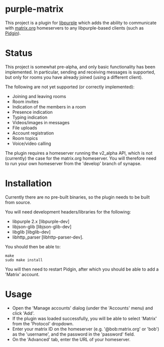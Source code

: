 # purple-matrix

This project is a plugin for
[libpurple](https://developer.pidgin.im/wiki/WhatIsLibpurple) which adds the
ability to communicate with [matrix.org](http://matrix.org) homeservers to any
libpurple-based clients (such as [Pidgin](http://www.pidgin.im)).

# Status

This project is somewhat pre-alpha, and only basic functionality has been
implemented. In particular, sending and receiving messages is supported, but
only for rooms you have already joined (using a different client).

The following are not yet supported (or correctly implemented):
 * Joining and leaving rooms
 * Room invites
 * Indication of the members in a room
 * Presence indication
 * Typing indication
 * Videos/images in messages
 * File uploads
 * Account registration
 * Room topics
 * Voice/video calling

The plugin requires a homeserver running the v2_alpha API, which is not
(currently) the case for the matrix.org homeserver. You will therefore need to
run your own homeserver from the 'develop' branch of synapse.

# Installation

Currently there are no pre-built binaries, so the plugin needs to be built
from source.

You will need development headers/libraries for the following:
* libpurple 2.x [libpurple-dev]
* libjson-glib  [libjson-glib-dev]
* libglib [libglib-dev]
* libhttp_parser [libhttp-parser-dev].

You should then be able to:

```
make
sudo make install
```

You will then need to restart Pidgin, after which you should be able to add a
'Matrix' account.

# Usage

* Open the 'Manage accounts' dialog (under the 'Accounts' menu) and click 'Add'.
* If the plugin was loaded successfully, you will be able to select 'Matrix'
  from the 'Protocol' dropdown.
* Enter your matrix ID on the homeserver (e.g. '@bob:matrix.org' or 'bob') as
  the 'username', and the password in the 'password' field.
* On the 'Advanced' tab, enter the URL of your homeserver.

